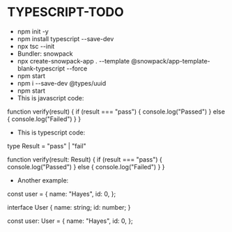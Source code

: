 # TYPESCRIPT-TODO

- npm init -y
- npm install typescript --save-dev
- npx tsc --init
- Bundler: snowpack
- npx create-snowpack-app . --template @snowpack/app-template-blank-typescript --force
- npm start
- npm i --save-dev @types/uuid
- npm start
- This is javascript code:

function verify(result) {
if (result === "pass") {
console.log("Passed")
} else {
console.log("Failed")
}
}

- This is typescript code:

type Result = "pass" | "fail"

function verify(result: Result) {
if (result === "pass") {
console.log("Passed")
} else {
console.log("Failed")
}
}

- Another example:

const user = {
name: "Hayes",
id: 0,
};

interface User {
name: string;
id: number;
}

const user: User = {
name: "Hayes",
id: 0,
};
